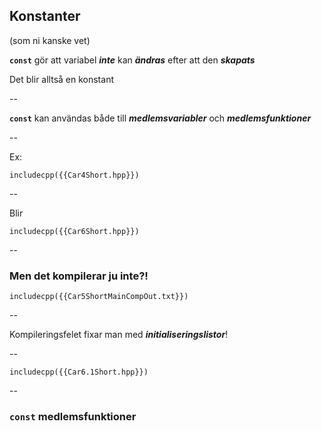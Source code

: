 ## Konstanter

(som ni kanske vet)

**`const`** gör att variabel ***inte*** kan ***ändras*** efter att den ***skapats***
<!-- .element: class="fragment" -->

Det blir alltså en konstant
<!-- .element: class="fragment" -->

--

**`const`** kan användas både till ***medlemsvariabler*** och ***medlemsfunktioner*** 

--

Ex:

```cpp[4]
includecpp({{Car4Short.hpp}})
```

--

Blir

```cpp[4]
includecpp({{Car6Short.hpp}})
```

--

### Men det kompilerar ju inte?!

```bash[2-4 | 9-12]
includecpp({{Car5ShortMainCompOut.txt}})

```
<!-- .element: class="r-stretch" -->

--

Kompileringsfelet fixar man med ***initialiseringslistor***!

--

```cpp[4]
includecpp({{Car6.1Short.hpp}})
```

--

### `const` medlemsfunktioner